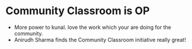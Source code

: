 # Community Classroom is OP
- More power to kunal. love the work which your are doing for the community.
- Anirudh Sharma finds the Community Classroom initiative really great!
